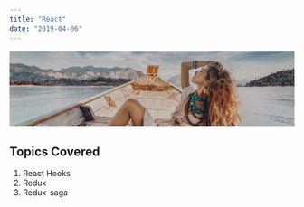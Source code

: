 ```yaml
---
title: "React"
date: "2019-04-06"
---
```


![Shop](./shop-with-us.jpg)

## Topics Covered

1. React Hooks
2. Redux
3. Redux-saga
